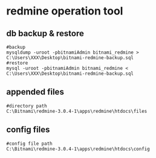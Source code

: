 redmine operation tool
===============

db backup & restore
-----------------------

    #backup
    mysqldump -uroot -pbitnamiAdmin bitnami_redmine > C:\Users\XXX\Desktop\bitnami-redmine-backup.sql
    #restore
    mysql -uroot -pbitnamiAdmin bitnami_redmine < C:\Users\XXX\Desktop\bitnami-redmine-backup.sql


appended files
-----------------

    #directory path
    C:\Bitnami\redmine-3.0.4-1\apps\redmine\htdocs\files


config files
------------

    #config file path
    C:\Bitnami\redmine-3.0.4-1\apps\redmine\htdocs\config